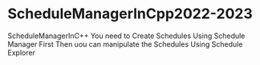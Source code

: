 # ScheduleManagerInCpp2022-2023
ScheduleManagerInC++
You need to Create Schedules Using Schedule Manager First Then
uou can manipulate the Schedules Using Schedule Explorer
